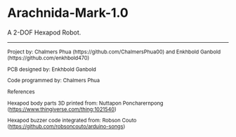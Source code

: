 # Arachnida-Mark-1.0
A 2-DOF Hexapod Robot.

___________________________________________________________________________________________________________________________________________________________

<sub>
Project by: Chalmers Phua (https://github.com/ChalmersPhua00) and Enkhbold Ganbold (https://github.com/enkhbold470)

PCB designed by: Enkhbold Ganbold

Code programmed by: Chalmers Phua

References

Hexapod body parts 3D printed from: Nuttapon Poncharernpong (https://www.thingiverse.com/thing:1021540)

Hexapod buzzer code integrated from: Robson Couto (https://github.com/robsoncouto/arduino-songs)
</sub>
